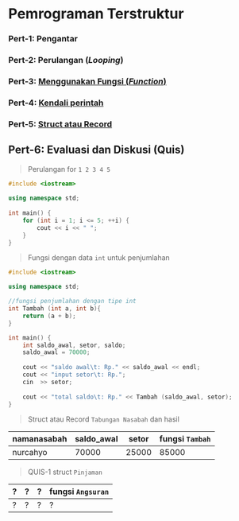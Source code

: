 # Pemrograman Terstruktur


### Pert-1: Pengantar

### Pert-2: Perulangan (*Looping*)

### Pert-3: [Menggunakan Fungsi (*Function*)](/fungsi.md)

### Pert-4: [Kendali perintah](/kendal.md)

### Pert-5: [Struct atau Record](/struct.md)

## Pert-6: Evaluasi dan Diskusi (Quis)

> Perulangan for `1 2 3 4 5`

```c++
#include <iostream>
 
using namespace std;
 
int main() {
    for (int i = 1; i <= 5; ++i) {
        cout << i << " ";
    }
}
```

> Fungsi dengan data `int` untuk penjumlahan

```c++
#include <iostream>

using namespace std;

//fungsi penjumlahan dengan tipe int
int Tambah (int a, int b){
    return (a + b);
}

int main() {
    int saldo_awal, setor, saldo;
    saldo_awal = 70000;
    
    cout << "saldo awal\t: Rp." << saldo_awal << endl;
    cout << "input setor\t: Rp.";
    cin  >> setor;
    
    cout << "total saldo\t: Rp." << Tambah (saldo_awal, setor);
}
```

> Struct atau Record `Tabungan Nasabah` dan hasil

namanasabah | saldo_awal | setor | fungsi `Tambah`
--- | --- | --- | --- | 
nurcahyo | 70000 | 25000 | 85000

> QUIS-1 struct `Pinjaman`

? | ? | ? | fungsi `Angsuran`
--- | --- | --- | --- | 
? | ? | ? | ?

